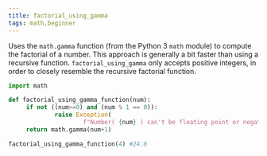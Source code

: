 ```yaml
---
title: factorial_using_gamma
tags: math,beginner
---
```


Uses the `math.gamma` function (from the Python 3 `math` module) to compute the factorial of a number.
This approach is generally a bit faster than using a recursive function. 
`factorial_using_gamma` only accepts positive integers, in order to closely resemble the recursive factorial function.

```py
import math

def factorial_using_gamma_function(num):
     if not ((num>=0) and (num % 1 == 0)):
             raise Exception(
                     f"Number( {num} ) can't be floating point or negative ")
     return math.gamma(num+1)
```

```py
factorial_using_gamma_function(4) #24.0
```
